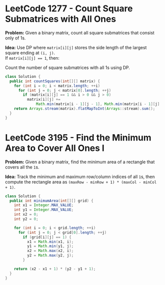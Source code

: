 
# LeetCode 1277 - Count Square Submatrices with All Ones

**Problem:** Given a binary matrix, count all square submatrices that consist only of 1s.  

**Idea:** Use DP where `matrix[i][j]` stores the side length of the largest square ending at `(i, j)`.  
If `matrix[i][j] == 1`, then:  

 
Count the number of square submatrices with all 1s using DP.

```java
class Solution { 
  public int countSquares(int[][] matrix) {
    for (int i = 0; i < matrix.length; ++i)
      for (int j = 0; j < matrix[0].length; ++j)
        if (matrix[i][j] == 1 && i > 0 && j > 0)
          matrix[i][j] +=
              Math.min(matrix[i - 1][j - 1], Math.min(matrix[i - 1][j], matrix[i][j - 1]));
    return Arrays.stream(matrix).flatMapToInt(Arrays::stream).sum();
  }
}
```

# LeetCode 3195 - Find the Minimum Area to Cover All Ones I  

**Problem:** Given a binary matrix, find the minimum area of a rectangle that covers all the `1`s.  

**Idea:** Track the minimum and maximum row/column indices of all `1`s, then compute the rectangle area as `(maxRow - minRow + 1) * (maxCol - minCol + 1)`.  

```java
class Solution {
  public int minimumArea(int[][] grid) {
    int x1 = Integer.MAX_VALUE;
    int y1 = Integer.MAX_VALUE;
    int x2 = 0;
    int y2 = 0;

    for (int i = 0; i < grid.length; ++i)
      for (int j = 0; j < grid[0].length; ++j)
        if (grid[i][j] == 1) {
          x1 = Math.min(x1, i);
          y1 = Math.min(y1, j);
          x2 = Math.max(x2, i);
          y2 = Math.max(y2, j);
        }

    return (x2 - x1 + 1) * (y2 - y1 + 1);
  }
}
```


